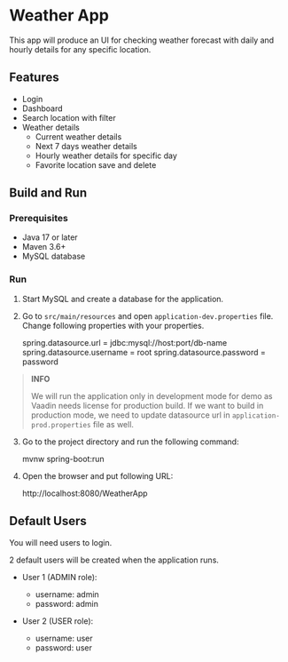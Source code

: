# Weather App

This app will produce an UI for checking weather forecast with daily and hourly details for any specific location.

## Features
* Login
* Dashboard
* Search location with filter
* Weather details
  * Current weather details
  * Next 7 days weather details
  * Hourly weather details for specific day
  * Favorite location save and delete

## Build and Run

### Prerequisites
* Java 17 or later
* Maven 3.6+
* MySQL database

### Run
1. Start MySQL and create a database for the application.

2. Go to `src/main/resources` and open `application-dev.properties` file. Change following properties with your properties.

   
    spring.datasource.url = jdbc:mysql://host:port/db-name
    spring.datasource.username = root
    spring.datasource.password = password

> **INFO**
>
>
> We will run the application only in development mode for demo as Vaadin needs license for production build. 
> If we want to build in production mode, we need to update datasource url in `application-prod.properties` file as well.
>
3. Go to the project directory and run the following command:


    mvnw spring-boot:run

4. Open the browser and put following URL:
    

    http://localhost:8080/WeatherApp


## Default Users
You will need users to login.

2 default users will be created when the application runs.

* User 1 (ADMIN role):
  * username: admin
  * password: admin
  

* User 2 (USER role):
    * username: user
    * password: user


